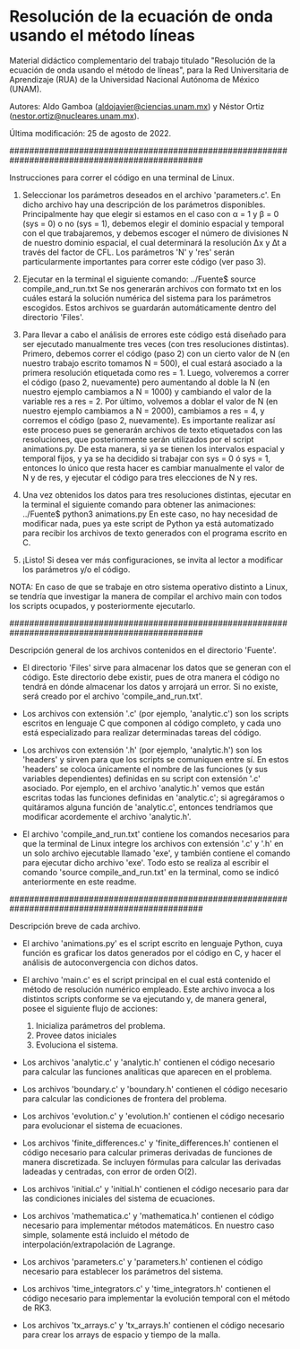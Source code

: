 # Resolución de la ecuación de onda usando el método líneas

Material didáctico complementario del trabajo titulado "Resolución de la ecuación de onda usando el método de líneas", para la Red Universitaria de Aprendizaje (RUA) de la Universidad Nacional Autónoma de México (UNAM). 

 Autores: Aldo Gamboa (aldojavier@ciencias.unam.mx) y Néstor Ortiz (nestor.ortiz@nucleares.unam.mx).

 Última modificación: 25 de agosto de 2022.


###############################################################################################

 Instrucciones para correr el código en una terminal de Linux.

1. Seleccionar los parámetros deseados en el archivo 'parameters.c'. En dicho archivo hay una descripción de los parámetros disponibles. 
Principalmente hay que elegir si estamos en el caso con α = 1 y β = 0 (sys = 0) o no (sys = 1), debemos elegir el dominio espacial y temporal con el que trabajaremos, y debemos escoger el número de divisiones N de nuestro dominio espacial, el cual determinará la resolución ∆x y ∆t a través del factor de CFL. Los parámetros 'N' y 'res' serán particularmente importantes para correr este código (ver paso 3).

2. Ejecutar en la terminal el siguiente comando:
	../Fuente$ source compile_and_run.txt
Se nos generarán archivos con formato txt en los cuáles estará la solución numérica del sistema para los parámetros escogidos. Estos archivos se guardarán automáticamente dentro del directorio 'Files'.

3. Para llevar a cabo el análisis de errores este código está diseñado para ser ejecutado manualmente tres veces (con tres resoluciones distintas). Primero, debemos correr el código (paso 2) con un cierto valor de N (en nuestro trabajo escrito tomamos N = 500), el cual estará asociado a
la primera resolución etiquetada como res = 1. Luego, volveremos a correr el código (paso 2, nuevamente) pero aumentando al doble la N (en nuestro ejemplo cambiamos a N = 1000) y cambiando el valor de la variable res a res = 2. Por último, volvemos a doblar el valor de N (en nuestro ejemplo cambiamos a N = 2000), cambiamos a res = 4, y corremos el código (paso 2, nuevamente). 
Es importante realizar así este proceso pues se generarán archivos de texto etiquetados con las resoluciones, que posteriormente serán utilizados por el script animations.py.
De esta manera, si ya se tienen los intervalos espacial y temporal fijos, y ya se ha decidido si trabajar con sys = 0 ó sys = 1, entonces lo único que resta hacer es cambiar manualmente el valor de N y de res, y ejecutar el código para tres elecciones de N y res.

4. Una vez obtenidos los datos para tres resoluciones distintas, ejecutar en la terminal el siguiente comando para obtener las animaciones:
	../Fuente$ python3 animations.py
En este caso, no hay necesidad de modificar nada, pues ya este script de Python ya está automatizado para recibir los archivos de texto generados con el programa escrito en C.

5. ¡Listo! Si desea ver más configuraciones, se invita al lector a modificar los parámetros y/o el código.

NOTA: En caso de que se trabaje en otro sistema operativo distinto a Linux, se tendría que investigar la manera de compilar el archivo main con todos los scripts ocupados, y posteriormente ejecutarlo.


###############################################################################################

 Descripción general de los archivos contenidos en el directorio 'Fuente'.

* El directorio 'Files' sirve para almacenar los datos que se generan con el código. Este directorio debe existir, pues de otra manera el código no tendrá en dónde almacenar los datos y arrojará un error. Si no existe, será creado por el archivo 'compile_and_run.txt'.

* Los archivos con extensión '.c' (por ejemplo, 'analytic.c') son los scripts escritos en lenguaje C que componen al código completo, y cada uno está especializado para realizar determinadas tareas del código.

* Los archivos con extensión '.h' (por ejemplo, 'analytic.h') son los 'headers' y sirven para que los scripts se comuniquen entre sí. En estos 'headers' se coloca únicamente el nombre de las funciones (y sus variables dependientes) definidas en su script con extensión '.c' asociado. Por ejemplo, en el archivo 'analytic.h' vemos que están escritas todas las funciones definidas en 'analytic.c'; si agregáramos o quitáramos alguna función de 'analytic.c', entonces tendríamos que modificar acordemente el archivo 'analytic.h'.

* El archivo 'compile_and_run.txt' contiene los comandos necesarios para que la terminal de Linux integre los archivos con extensión '.c' y '.h' en un solo archivo ejecutable llamado 'exe', y también contiene el comando para ejecutar dicho archivo 'exe'. Todo esto se realiza al escribir el comando 'source compile_and_run.txt' en la terminal, como se indicó anteriormente en este readme.


###############################################################################################

Descripción breve de cada archivo.

* El archivo 'animations.py' es el script escrito en lenguaje Python, cuya función es graficar los datos generados por el código en C, y hacer el análisis de autoconvergencia con dichos datos.

* El archivo 'main.c' es el script principal en el cual está contenido el método de resolución numérico empleado. Este archivo invoca a los distintos scripts conforme se va ejecutando y, de manera general, posee el siguiente flujo de acciones:
	1. Inicializa parámetros del problema.
	2. Provee datos iniciales 
	3. Evoluciona el sistema.

* Los archivos 'analytic.c' y 'analytic.h' contienen el código necesario para calcular las funciones analíticas que aparecen en el problema.

* Los archivos 'boundary.c' y 'boundary.h' contienen el código necesario para calcular las condiciones de frontera del problema.

* Los archivos 'evolution.c' y 'evolution.h' contienen el código necesario para evolucionar el sistema de ecuaciones.

* Los archivos 'finite_differences.c' y 'finite_differences.h' contienen el código necesario para calcular primeras derivadas de funciones de manera discretizada. Se incluyen fórmulas para calcular las derivadas ladeadas y centradas, con error de orden O(2).

* Los archivos 'initial.c' y 'initial.h' contienen el código necesario para dar las condiciones iniciales del sistema de ecuaciones.

* Los archivos 'mathematica.c' y 'mathematica.h' contienen el código necesario para implementar métodos matemáticos. En nuestro caso simple, solamente está incluido el método de interpolación/extrapolación de Lagrange.

* Los archivos 'parameters.c' y 'parameters.h' contienen el código necesario para establecer los parámetros del sistema.

* Los archivos 'time_integrators.c' y 'time_integrators.h' contienen el código necesario para implementar la evolución temporal con el método de RK3.

* Los archivos 'tx_arrays.c' y 'tx_arrays.h' contienen el código necesario para crear los arrays de espacio y tiempo de la malla.
